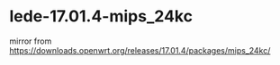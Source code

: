 # lede-17.01.4-mips_24kc
mirror from https://downloads.openwrt.org/releases/17.01.4/packages/mips_24kc/
